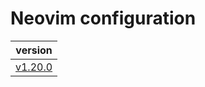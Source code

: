 # Neovim configuration

| version                                                                |
| :--------------------------------------------------------------------: |
| [v1.20.0](https://github.com/vladdoster/neovim-configuration/releases) |
